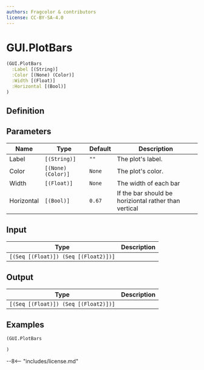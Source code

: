 ```yaml
---
authors: Fragcolor & contributors
license: CC-BY-SA-4.0
---
```



# GUI.PlotBars

```clojure
(GUI.PlotBars
  :Label [(String)]
  :Color [(None) (Color)]
  :Width [(Float)]
  :Horizontal [(Bool)]
)
```


## Definition




## Parameters

| Name | Type | Default | Description |
|------|------|---------|-------------|
| Label | `[(String)]` | `""` | The plot's label. |
| Color | `[(None) (Color)]` | `None` | The plot's color. |
| Width | `[(Float)]` | `None` | The width of each bar |
| Horizontal | `[(Bool)]` | `0.67` | If the bar should be horiziontal rather than vertical |


## Input

| Type | Description |
|------|-------------|
| `[(Seq [(Float)]) (Seq [(Float2)])]` |  |


## Output

| Type | Description |
|------|-------------|
| `[(Seq [(Float)]) (Seq [(Float2)])]` |  |


## Examples

```clojure
(GUI.PlotBars

)
```


--8<-- "includes/license.md"
